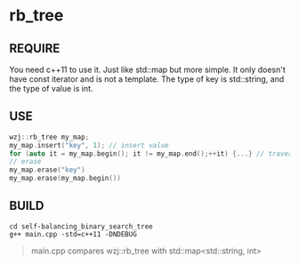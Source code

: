# rb_tree
## REQUIRE
You need c++11 to use it. Just like std::map but more simple. It only doesn't have const iterator and is not a template. The type of key is std::string, and the type of value is int.

## USE
```c++
wzj::rb_tree my_map; 
my_map.insert("key", 1); // insert value
for (auto it = my_map.begin(); it != my_map.end();++it) {...} // traversal
// erase
my_map.erase("key")
my_map.erase(my_map.begin())
```

## BUILD
```
cd self-balancing_binary_search_tree
g++ main.cpp -std=c++11 -DNDEBUG
```
> main.cpp compares wzj::rb_tree with std::map\<std::string, int\>

